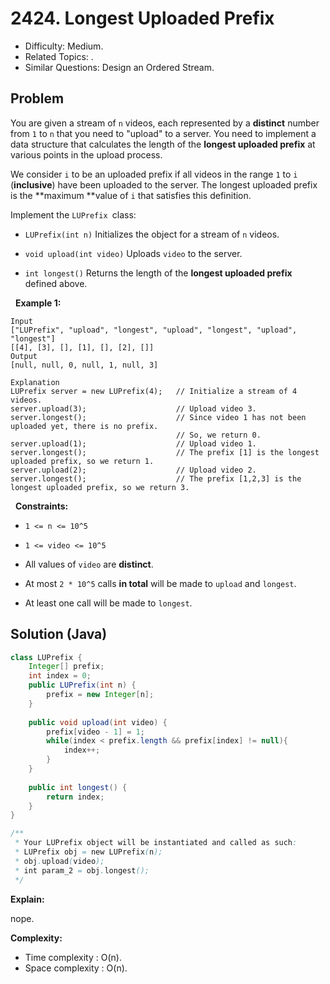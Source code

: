 # 2424. Longest Uploaded Prefix

- Difficulty: Medium.
- Related Topics: .
- Similar Questions: Design an Ordered Stream.

## Problem

You are given a stream of ```n``` videos, each represented by a **distinct** number from ```1``` to ```n``` that you need to "upload" to a server. You need to implement a data structure that calculates the length of the **longest uploaded prefix** at various points in the upload process.

We consider ```i``` to be an uploaded prefix if all videos in the range ```1``` to ```i``` (**inclusive**) have been uploaded to the server. The longest uploaded prefix is the **maximum **value of ```i``` that satisfies this definition.

Implement the ```LUPrefix ```class:


	
- ```LUPrefix(int n)``` Initializes the object for a stream of ```n``` videos.
	
- ```void upload(int video)``` Uploads ```video``` to the server.
	
- ```int longest()``` Returns the length of the **longest uploaded prefix** defined above.


 
**Example 1:**

```
Input
["LUPrefix", "upload", "longest", "upload", "longest", "upload", "longest"]
[[4], [3], [], [1], [], [2], []]
Output
[null, null, 0, null, 1, null, 3]

Explanation
LUPrefix server = new LUPrefix(4);   // Initialize a stream of 4 videos.
server.upload(3);                    // Upload video 3.
server.longest();                    // Since video 1 has not been uploaded yet, there is no prefix.
                                     // So, we return 0.
server.upload(1);                    // Upload video 1.
server.longest();                    // The prefix [1] is the longest uploaded prefix, so we return 1.
server.upload(2);                    // Upload video 2.
server.longest();                    // The prefix [1,2,3] is the longest uploaded prefix, so we return 3.
```

 
**Constraints:**


	
- ```1 <= n <= 10^5```
	
- ```1 <= video <= 10^5```
	
- All values of ```video``` are **distinct**.
	
- At most ```2 * 10^5``` calls **in total** will be made to ```upload``` and ```longest```.
	
- At least one call will be made to ```longest```.



## Solution (Java)

```java
class LUPrefix {
    Integer[] prefix;
    int index = 0;
    public LUPrefix(int n) {
        prefix = new Integer[n];
    }
    
    public void upload(int video) {
        prefix[video - 1] = 1;
        while(index < prefix.length && prefix[index] != null){
            index++;
        }
    }
    
    public int longest() {
        return index;
    }
}

/**
 * Your LUPrefix object will be instantiated and called as such:
 * LUPrefix obj = new LUPrefix(n);
 * obj.upload(video);
 * int param_2 = obj.longest();
 */
```

**Explain:**

nope.

**Complexity:**

* Time complexity : O(n).
* Space complexity : O(n).
